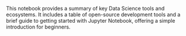 This notebook provides a summary of key Data Science tools and ecosystems. It includes a table of open-source development tools and a brief guide to getting started with Jupyter Notebook, offering a simple introduction for beginners.
